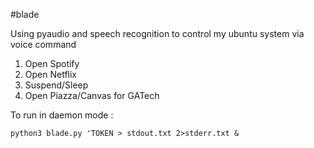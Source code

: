 #blade

Using pyaudio and speech recognition to control my ubuntu system via voice command
1. Open Spotify
2. Open Netflix
3. Suspend/Sleep
4. Open Piazza/Canvas for GATech

To run in daemon mode :

`python3 blade.py 'TOKEN > stdout.txt 2>stderr.txt &`
